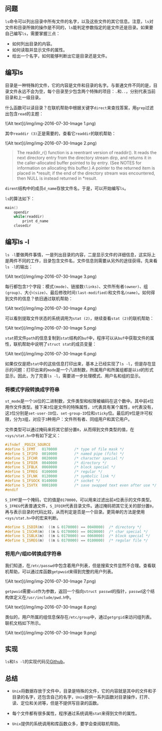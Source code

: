 

## 问题

`ls`命令可以列出目录中所有文件的名字，以及这些文件的其它信息。注意，`ls`对文件和目录所做的操作是不同的，`ls`能判定参数指定的是文件还是目录。如果要自己编写`ls`，需要掌握三点：
* 如何列出目录的内容。
* 如何读取并显示文件的属性。
* 给出一个名字，如何能够判断出它是目录还是文件。

## 编写ls

目录是一种特殊的文件，它的内容是文件和目录的名字。与普通文件不同的是，目录文件永远不会为空，每个目录至少包含两个特殊的项目：`.`和`..`，分别代表当前目录和上一级目录。

什么函数可以读目录？在联机帮助中根据关键字`direct`来查找答案，用`grep`过滤出包含`read`的主题：

![Alt text](/img/img-2016-07-30-Image 1.png)

其中`readdir (3)`正是需要的，查看它`readdir`的联机帮助：

![Alt text](/img/img-2016-07-30-Image 2.png)


> The readdir_r() function is a reentrant version of readdir().  It  reads the next  directory  entry  from  the  directory stream  dirp, and returns it in the caller-allocated buffer pointed to by entry. (See NOTES for information on allocating this buffer.)  A pointer to the returned item is placed in *result; if the end of the directory stream  was  encountered, then NULL is instead returned in *result.

`dirent`结构中的成员`d_name`存放文件名，于是，可以开始编写`ls`。

`ls`的算法如下：

```cpp
main()
    opendir
    while(readdir)
        print d_name
    closedir
```

## 编写ls -l

`ls -l`要做两件事情，一是列出目录的内容，二是显示文件的详细信息，这实际上是两件不同的工作，目录包含文件名，文件信息则需要从另外的途径获得。先来看`ls -l`的输出：

![Alt text](/img/img-2016-07-30-Image 3.png)


每行都包含`7`个字段：模式`(mode)`、链接数`(links)`、文件所有者`(owner)`、组`(group)`、大小`(size)`、最后修改时间`(last-modified)`和文件名`(name)`。如何得到文件的信息？依旧通过联机帮助：

![Alt text](/img/img-2016-07-30-Image 4.png)


可以看到提取文件状态的系统调用为`stat (2)`，继续查看`stat (2)`的联机帮助：

![Alt text](/img/img-2016-07-30-Image 5.png)


`stat`把文件`path`的信息复制到`stat`结构的`buf`中，程序可以从`buf`中获取文件的属性，联机帮助中说明了`struct stat`的成员变量：

![Alt text](/img/img-2016-07-30-Image 6.png)


如果仅仅是把`stat`中的这些信息打印出来，基本上已经实现了`ls -l`，但是存在显示的问题：打印出来的`mode`是一个八进制数，所属用户和所属组都是以`id`的形式显示。因此，为了完善`ls -l`，需要进一步处理模式、用户名和组的显示。

### 将模式字段转换成字符串

`st_mode`是一个`16`位的二进制数，文件类型和权限被编码在这个数中。其中前`4`位用作文件类型。接下来`3`位是文件的特殊属性，`1`代表具有某个属性，`0`代表没有，这`3`位分别是`set-user-ID`位、`set-group-ID`位和`sticky`位。最后的`9`位是许可权限，分为`3`组，对应于`3`种用户：文件所有者、同组用户和其它用户。

文件类型可以通过掩码来将其它部分置`0`，从而得到文件类型的值，在`<sys/stat.h>`中有如下定义：
```cpp
#ifndef _POSIX_SOURCE
#define	S_IFMT	 0170000		/* type of file mask */
#define	S_IFIFO	 0010000		/* named pipe (fifo) */
#define	S_IFCHR	 0020000		/* character special */
#define	S_IFDIR	 0040000		/* directory */
#define	S_IFBLK	 0060000		/* block special */
#define	S_IFREG	 0100000		/* regular */
#define	S_IFLNK	 0120000		/* symbolic link */
#define	S_IFSOCK 0140000		/* socket */
#define	S_ISVTX	 0001000		/* save swapped text even after use */
#endif
```

`S_IFMT`是一个掩码，它的值是`0170000`，可以用来过滤出前`4`位表示的文件类型。`S_IFREG`代表普通文件，`S_IFDIR`代表目录文件。通过掩码把其它无关的部分置`0`，再与表示目录的代码比较，从而判定是否是一个目录。更简单的方法是使用`<sys/stat.h>`中的宏来判断。

```cpp
#define	S_ISDIR(m)	((m & 0170000) == 0040000)	/* directory */
#define	S_ISCHR(m)	((m & 0170000) == 0020000)	/* char special */
#define	S_ISBLK(m)	((m & 0170000) == 0060000)	/* block special */
#define	S_ISREG(m)	((m & 0170000) == 0100000)	/* regular file */
```

### 将用户/组ID转换成字符串

我们知道，在`/etc/passwd`中包含着用户列表，但是搜索文件显然不合理。查看联机帮助，可以通过库函数`getpwuid`来得到完整的用户列表。

![Alt text](/img/img-2016-07-30-Image 7.png)


`getpwuid`需要`uid`作为参数，返回一个指向`struct passwd`的指针，`passwd`这个结构体定义在`/usr/include/pwd.h`中。

![Alt text](/img/img-2016-07-30-Image 8.png)


类似的，用户所属的组信息保存在`/etc/group`中，通过`getgrgid`来访问组列表。联机文档如下所示。

![Alt text](/img/img-2016-07-30-Image 9.png)

## 实现

`ls`和`ls -l`的实现代码见[Github](https://github.com/tinylcy/LeetCode/tree/master/Linux%20Commands%20Implementation/ls)。

## 总结

* `Unix`将数据存放于文件中，目录是特殊的文件，它的内容就是其中的文件和子目录的名字，还包含自己的名字，`Unix`提供一系列函数对目录操作，打开、读、定位和关闭等，但是不提供写目录的函数。

* 每个文件都有很多属性，程序通过系统调用`stat`来得到文件的属性。

* `Unix`提供的系统调用和库函数众多，要学会查阅联机帮助。









​    



